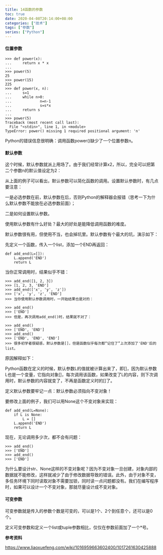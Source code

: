 ```yaml
---
title: 14函数的参数
toc: true
date: 2020-04-08T20:14:00+08:00
categories: ["技术"]
tags: ["参数"]
series: ["Python"]
---
```

#### 位置参数

```
>>> def power(x):
...     return x * x
...
>>> power(5)
25
>>> power(15)
225
>>> def power(x, n):
...     s=1
...     while n>0:
...             n=n-1
...             s=s*x
...     return s
...
>>> power(5)
Traceback (most recent call last):
  File "<stdin>", line 1, in <module>
TypeError: power() missing 1 required positional argument: 'n'
```

Python的错误信息很明确：调用函数power()缺少了一个位置参数n。

<!--more-->

#### 默认参数

这个时候，默认参数就派上用场了。由于我们经常计算x2，所以，完全可以把第二个参数n的默认值设定为2：

从上面的例子可以看出，默认参数可以简化函数的调用。设置默认参数时，有几点要注意：

一是必选参数在前，默认参数在后，否则Python的解释器会报错（思考一下为什么默认参数不能放在必选参数前面）；

二是如何设置默认参数。

使用默认参数有什么好处？最大的好处是能降低调用函数的难度。

默认参数很有用，但使用不当，也会掉坑里。默认参数有个最大的坑，演示如下：

先定义一个函数，传入一个list，添加一个END再返回：

```
def add_end(L=[]):
    L.append('END')
    return L
```


当你正常调用时，结果似乎不错：

```
>>> add_end([1, 2, 3])
>>> [1, 2, 3, 'END']
>>> add_end(['x', 'y', 'z'])
>>> ['x', 'y', 'z', 'END']
>>> 当你使用默认参数调用时，一开始结果也是对的：

>>> add_end()
>>> ['END']
>>> 但是，再次调用add_end()时，结果就不对了：

>>> add_end()
>>> ['END', 'END']
>>> add_end()
>>> ['END', 'END', 'END']
>>> 很多初学者很疑惑，默认参数是[]，但是函数似乎每次都“记住了”上次添加了'END'后的list。
```

原因解释如下：

Python函数在定义的时候，默认参数L的值就被计算出来了，即[]，因为默认参数L也是一个变量，它指向对象[]，每次调用该函数，如果改变了L的内容，则下次调用时，默认参数的内容就变了，不再是函数定义时的[]了。

定义默认参数要牢记一点：默认参数必须指向不变对象！

要修改上面的例子，我们可以用None这个不变对象来实现：

```
def add_end(L=None):
    if L is None:
        L = []
    L.append('END')
    return L
```


现在，无论调用多少次，都不会有问题：

```
>>> add_end()
>>> ['END']
>>> add_end()
>>> ['END']
```

为什么要设计str、None这样的不变对象呢？因为不变对象一旦创建，对象内部的数据就不能修改，这样就减少了由于修改数据导致的错误。此外，由于对象不变，多任务环境下同时读取对象不需要加锁，同时读一点问题都没有。我们在编写程序时，如果可以设计一个不变对象，那就尽量设计成不变对象。

#### 可变参数

可变参数就是传入的参数个数是可变的，可以是1个、2个到任意个，还可以是0个。

定义可变参数和定义一个list或tuple参数相比，仅仅在参数前面加了一个*号。

**参考资料**

https://www.liaoxuefeng.com/wiki/1016959663602400/1017261630425888